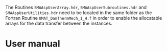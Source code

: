 The Routines `SMAAspUserArray.hdr`, `SMAAspUserSubroutines.hdr` and `SMAAspUserUtilities.hdr` need to be located in the same folder as the Fortran Routine `UMAT_DamThermMech_1_H.f` 
in order to enable the allocatable arrays for the data transfer between the instances. 

# User manual
